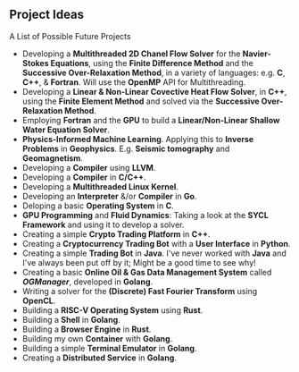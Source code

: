 ## Project Ideas
A List of Possible Future Projects

- Developing a __Multithreaded 2D Chanel Flow Solver__ for the __Navier-Stokes Equations__, using the __Finite Difference Method__ and the __Successive Over-Relaxation Method__, in a variety of languages: e.g. __C__, __C++__, & __Fortran__. Will use the __OpenMP__ API for Multithreading.
- Developing a __Linear & Non-Linear Covective Heat Flow Solver__, in __C++__, using the __Finite Element Method__ and solved via the __Successive Over-Relaxation Method__.
- Employing __Fortran__ and the __GPU__ to build a __Linear/Non-Linear Shallow Water Equation Solver__.
-  __Physics-Informed Machine Learning__. Applying this to __Inverse Problems__ in __Geophysics__. E.g. __Seismic tomography__ and __Geomagnetism__.
-  Developing a __Compiler__ using __LLVM__.
-  Developing a __Compiler__ in __C/C++__.
-  Developing a __Multithreaded Linux Kernel__.
-  Developing an __Interpreter__ &/or __Compiler__ in __Go__.
-  Deloping a basic __Operating System__ in __C__.
-  __GPU Programming__ and __Fluid Dynamics__: Taking a look at the __SYCL Framework__ and using it to develop a solver.
-  Creating a simple __Crypto Trading Platform__ in __C++__.
-  Creating a __Cryptocurrency Trading Bot__ with a __User Interface__ in __Python__.
-  Creating a simple __Trading Bot__ in __Java__. I've never worked with __Java__ and I've always been put off by it; Might be a good time to see why!
-  Creating a basic __Online Oil & Gas Data Management System__ called ___OGManager___, developed in __Golang__.
-  Writing a solver for the __(Discrete) Fast Fourier Transform__ using __OpenCL__.
-  Building a __RISC-V Operating System__ using __Rust__.
-  Building a __Shell__ in __Golang__.
-  Building a __Browser Engine__ in __Rust__.
-  Building my own __Container__ with __Golang__.
-  Building a simple __Terminal Emulator__ in __Golang__.
-  Creating a __Distributed Service__ in __Golang__.

